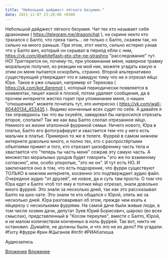 ```yaml
---
title: "Небольшой дайджест лёгкого безумия."
date: 2021-11-07 23:20:00 +0300
---
```


Небольшой дайджест лёгкого безумия.
Чат тех кто называет себя драконами ( https://telegram.me/dragonchat ), на скрине некто кто трахался с Балто, что греха таить... не только с Балто, скажем так, но сильно на много раньше. При этом, этот некто, сильно истерил узнав что у Балто вич, который он скрывал в период ебли с ним, https://vk.com/@whiteflash-eto-zhe-ne-strashno "расследование" тут. НО! Триггерится он, почему-то, при упоминание меня, наверное травму моральную получил, из реакции на мой ник, можете угадать какую и этим он меня пытается оскорбить, странно. Второй альтернативно существующий утверждает что я завидую тому что не я отрезал яйцо Юре. Такое я уже слышал, например от Терехова ( https://vk.com/kot_6eremot ), который периодически появляется в комментах, пишет какой я плохой, потом удаляет сообщения, да в прочем интернете жестко горит при упоминание меня, о наших "отношениях" можете почитать тут, это интересно ( https://vk.com/wall-60440134_453435 ). Видимо конченные всех судят по себе. А давайте я так оправдаюсь так что вы охуейте, завидовал бы напросился отрезать второе, слопали? Так же как ваш Балто слопал отрезанное яйцо.
Немного из жизни эталонной фурриной семьи. Ничего нового, Юра в платье, Балто его фотографирует и хвастается тем что у него есть мальчик в платье. Примерно то же в телеге. Фуррей в самом нижнем интернете довольно много, и полно тех, кто с распростёртыми объятиями примет и того, кто отрезает шизофренику часть тела и хвастается что "теперь ты часть меня" сожрав эту самую часть. А множество моральных уродов будет говорить "это же по взаимному согласию", или, особо упоротые, "это не он". И тут есть НО. И заключается оно в том, что есть подозрение, что фурри существуют ТОЛЬКО в нижнем интернете, косвенно это подтверждает аудио файл.
Очередное аудио "от друзей", не новое, да и суть там проста. О том что Юра едет к Балто чтоб тот ему в толчке яйцо отрезал, знали довольно много фуррей. Это знали за несколько дней, так как это рассказывал Балто на шиз-хате. Это знали те кто общался с Юрой, опять же за несколько дней. Юра разговаривал об этом, прежде чем ехать к яйцерезу с несколькими фуррями. На самой даче были живые люди, в том числе хозяин дачи, депутат Зуев Юрий Борисович, шароко (во всех смыслах), представленный в "Косом переулке", вместе с Балто, Юрой, и не малом количеством конченных в ноль фуррей. Так вот, никто не остановил. Думайте, не должны были, и что это не их дело? Не угадали.
#furry #фурри #ркн #Цыганов #лгбт #РИАКатюша


Аудиозапись

[Вложение](https://vk.com/photo41076938_457247833)
[Вложение](https://vk.com/photo41076938_457247832)
